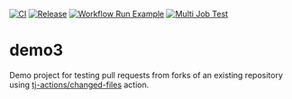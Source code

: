 [![CI](https://github.com/tj-actions/demo3/actions/workflows/ci.yml/badge.svg?branch=main)](https://github.com/tj-actions/demo3/actions/workflows/ci.yml)
[![Release](https://github.com/tj-actions/demo3/actions/workflows/release.yml/badge.svg)](https://github.com/tj-actions/demo3/actions/workflows/release.yml)
[![Workflow Run Example](https://github.com/tj-actions/demo3/actions/workflows/workflow-run.yml/badge.svg)](https://github.com/tj-actions/demo3/actions/workflows/workflow-run.yml)
[![Multi Job Test](https://github.com/tj-actions/demo3/actions/workflows/multi-job-rest-api.yml/badge.svg)](https://github.com/tj-actions/demo3/actions/workflows/multi-job-rest-api.yml)

# demo3
Demo project for testing pull requests from forks of an existing repository using [tj-actions/changed-files](https://github.com/tj-actions/changed-files) action.

